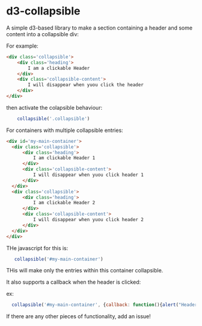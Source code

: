 # d3-collapsible
A simple d3-based library to make a section containing a header and some content into a collapsible div:

For example:
```html
<div class='collapsible'>
    <div class='heading'>
        I am a clickable Header
    </div>
    <div class='collapsible-content'>
        I will disappear when yuou click the header
    </div>
</div>
```

then activate the colapsible behaviour:

```javascript
    collapsible('.collapsible')
```

For containers with multiple collapsible entries:

```html
<div id='my-main-container'>
  <div class='collapsible'>
      <div class='heading'>
          I am clickable Header 1
      </div>
      <div class='collapsible-content'>
          I will disappear when yuou click header 1
      </div>
  </div>
  <div class='collapsible'>
      <div class='heading'>
          I am clickable Header 2
      </div>
      <div class='collapsible-content'>
          I will disappear when yuou click header 2
      </div>
  </div>
</div>
```

THe javascript for this is:
```javascript
   collapsible('#my-main-container') 
```

THis will make only the entries within this container collapsible.

It also supports a callback when the header is clicked:

ex:
```javascript
  collapsible('#my-main-container', {callback: function(){alert("Header Clicked!")}})
```

If there are any other pieces of functionality, add an issue!


